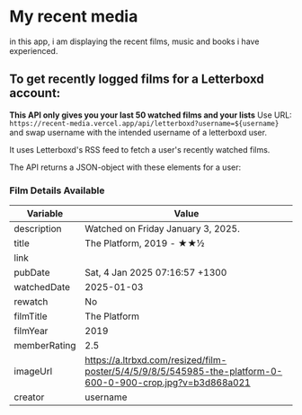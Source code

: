 # My recent media

in this app, i am displaying the recent films, music and books i have experienced.


## To get recently logged films for a Letterboxd account:
**This API only gives you your last 50 watched films and your lists**
Use URL: `https://recent-media.vercel.app/api/letterboxd?username=${username}` and swap username with the intended username of a letterboxd user.

It uses Letterboxd's RSS feed to fetch a user's recently watched films.

The API returns a JSON-object with these elements for a user:

### Film Details Available

| Variable       | Value                                                                                      |
|----------------|--------------------------------------------------------------------------------------------|
| description    | Watched on Friday January 3, 2025.                                                         |
| title          | The Platform, 2019 - ★★½                                                                  |
| link           |                                                                                            |
| pubDate        | Sat, 4 Jan 2025 07:16:57 +1300                                                            |
| watchedDate    | 2025-01-03                                                                                 |
| rewatch        | No                                                                                         |
| filmTitle      | The Platform                                                                               |
| filmYear       | 2019                                                                                       |
| memberRating   | 2.5                                                                                        |
| imageUrl       | https://a.ltrbxd.com/resized/film-poster/5/4/5/9/8/5/545985-the-platform-0-600-0-900-crop.jpg?v=b3d868a021
| creator        | username  

